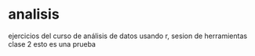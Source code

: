 # analisis
ejercicios del curso de análisis de datos usando r, 
sesion de herramientas clase 2
esto es una prueba